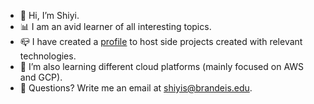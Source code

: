 - 🤖 Hi, I’m Shiyi.
- 📊 I am an avid learner of all interesting topics.
- 📪 I have created a [profile](https://github.com/shiyisrsly) to host side projects created with relevant technologies.
- 🌱 I’m also learning different cloud platforms (mainly focused on AWS and GCP).
- 💌 Questions? Write me an email at shiyis@brandeis.edu.

<!---
shiyis/shiyis is a ✨ special ✨ repository because its `README.md` (this file) appears on your GitHub profile.
You can click the Preview link to take a look at your changes.
--->

